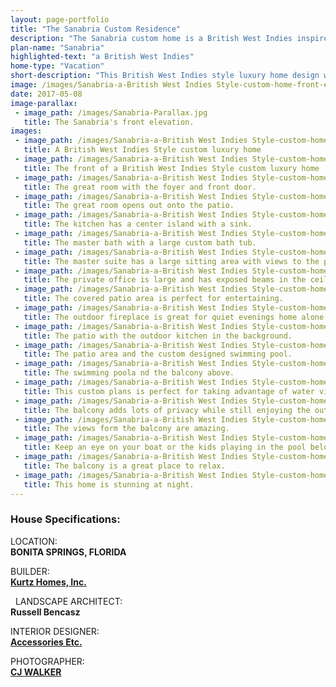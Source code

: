 ```yaml
---
layout: page-portfolio
title: "The Sanabria Custom Residence"
description: "The Sanabria custom home is a British West Indies inspired style luxury home."
plan-name: "Sanabria"
highlighted-text: "a British West Indies"
home-type: "Vacation"
short-description: "This British West Indies style luxury home design was created to capture long water views from the properties backyard. It features open flowing casual indoor and outdoor spaces to capitalize on the breath-taking views and tropical climate. The home features 32′ of stacking french doors which totally open the Leisure Room to the Veranda beyond. The upstairs Study with its exposed trusses and sunlit dormers make it a cherished retreat for its owners."
image: /images/Sanabria-a-British West Indies Style-custom-home-front-elevation.jpg
date: 2017-05-08
image-parallax:
 - image_path: /images/Sanabria-Parallax.jpg
   title: The Sanabria's front elevation.
images:
 - image_path: /images/Sanabria-a-British West Indies Style-custom-home-front-elevation.jpg
   title: A British West Indies Style custom luxury home
 - image_path: /images/Sanabria-a-British West Indies Style-custom-home-front-exterior.jpg
   title: The front of a British West Indies Style custom luxury home
 - image_path: /images/Sanabria-a-British West Indies Style-custom-home-foyer.jpg
   title: The great room with the foyer and front door.
 - image_path: /images/Sanabria-a-British West Indies Style-custom-home-great-room.jpg
   title: The great room opens out onto the patio.
 - image_path: /images/Sanabria-a-British West Indies Style-custom-home-kitchen.jpg
   title: The kitchen has a center island with a sink.
 - image_path: /images/Sanabria-a-British West Indies Style-custom-home-master-bath.jpg
   title: The master bath with a large custom bath tub.
 - image_path: /images/Sanabria-a-British West Indies Style-custom-home-master-suite.jpg
   title: The master suite has a large sitting area with views to the patio beyond.
 - image_path: /images/Sanabria-a-British West Indies Style-custom-home-private-office.jpg
   title: The private office is large and has exposed beams in the ceiling.
 - image_path: /images/Sanabria-a-British West Indies Style-custom-home-outdoor-dining.jpg
   title: The covered patio area is perfect for entertaining.
 - image_path: /images/Sanabria-a-British West Indies Style-custom-home-outdoor-fireplace.jpg
   title: The outdoor fireplace is great for quiet evenings home alone.
 - image_path: /images/Sanabria-a-British West Indies Style-custom-home-outdoor-living.jpg
   title: The patio with the outdoor kitchen in the background.
 - image_path: /images/Sanabria-a-British West Indies Style-custom-home-pool-and-house.jpg
   title: The patio area and the custom designed swimming pool.
 - image_path: /images/Sanabria-a-British West Indies Style-custom-home-pool-view-tall.jpg
   title: The swimming poola nd the balcony above.
 - image_path: /images/Sanabria-a-British West Indies Style-custom-home-pool-view-wide.jpg
   title: This custom plans is perfect for taking advantage of water views.
 - image_path: /images/Sanabria-a-British West Indies Style-custom-home-pool-view.jpg
   title: The balcony adds lots of privacy while still enjoying the outdoors.
 - image_path: /images/Sanabria-a-British West Indies Style-custom-home-pool.jpg
   title: The views form the balcony are amazing.
 - image_path: /images/Sanabria-a-British West Indies Style-custom-home-boat-deck-view.jpg
   title: Keep an eye on your boat or the kids playing in the pool below from the balcony.
 - image_path: /images/Sanabria-a-British West Indies Style-custom-home-deck-views.jpg
   title: The balcony is a great place to relax.
 - image_path: /images/Sanabria-a-British West Indies Style-custom-home-rear-elevation-night.jpg
   title: This home is stunning at night.
---
```

### House Specifications:

LOCATION:<br>
**BONITA SPRINGS, FLORIDA**

BUILDER:<br>
**[Kurtz Homes, Inc.](http://www.kurtzhomes.com "Kurtz Homes Naples proudly contributing to the Southwest Florida aesthetic for over thirty years.")**

  LANDSCAPE ARCHITECT:<br>
**Russell Bencasz**

INTERIOR DESIGNER:<br>
**[Accessories Etc.](http://www.accetc.net "Accessories Etc. Design Group")**

PHOTOGRAPHER:<br>
**[CJ WALKER](http://www.cjwalker.com/ "CJ Walker Photographer")**
